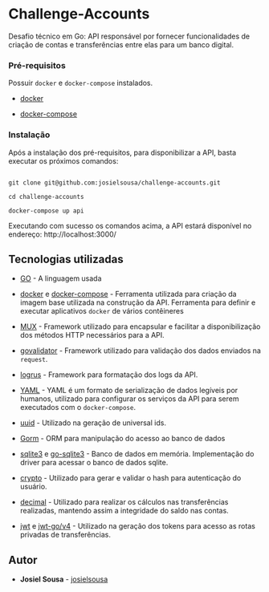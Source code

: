 
# Challenge-Accounts

  

Desafio técnico em Go: API responsável por fornecer funcionalidades de criação de contas e transferências entre elas para um banco digital.

  

### Pré-requisitos

  

Possuir `docker` e `docker-compose` instalados.

  

-  [docker](https://docs.docker.com/get-docker/)

-  [docker-compose](https://docs.docker.com/compose/install/)

  

### Instalação

  

Após a instalação dos pré-requisitos, para disponibilizar a API, basta executar os próximos comandos:

```

git clone git@github.com:josielsousa/challenge-accounts.git

cd challenge-accounts

docker-compose up api

```

  

Executando com sucesso os comandos acima, a API estará disponível no endereço: http://localhost:3000/

  

## Tecnologias utilizadas

  

*  [GO](https://golang.org) - A linguagem usada

*  [docker](https://www.docker.com/)  e [docker-compose](https://www.docker.com/) - Ferramenta utilizada para criação da imagem base utilizada na construção da API. Ferramenta para definir e executar aplicativos `docker` de vários contêineres 

*  [MUX](github.com/gorilla/mux) - Framework utilizado para encapsular e facilitar a disponibilização dos métodos HTTP necessários para a API.

* [govalidator](github.com/thedevsaddam/govalidator)  - Framework utilizado para validação dos dados enviados na `request`.

*  [logrus](https://github.com/sirupsen/logrus) - Framework para formatação dos logs da API.

  *  [YAML](https://yaml.org/) - YAML é um formato de serialização de dados legíveis por humanos, utilizado para configurar os serviços da API para serem executados com o `docker-compose`.

* [uuid](github.com/google/uuid) - Utilizado na geração de universal ids.

*  [Gorm](github.com/jinzhu/gorm) - ORM para manipulação do acesso ao banco de dados

*  [sqlite3](https://www.sqlite.org/index.html) e [go-sqlite3](github.com/mattn/go-sqlite3) - Banco de dados em memória. Implementação do driver para acessar o banco de dados sqlite.

* [crypto](golang.org/x/crypto)  - Utilizado para gerar e validar o hash para autenticação do usuário.
* [decimal](github.com/shopspring/decimal) - Utilizado para realizar os cálculos nas transferências realizadas, mantendo assim a integridade do saldo nas contas. 
*  [jwt](https://jwt.io/) e [jwt-go/v4](github.com/dgrijalva/jwt-go/v4) - Utilizado na geração dos tokens para acesso as rotas privadas de transferências.

## Autor


*  **Josiel Sousa** - [josielsousa](https://github.com/josielsousa)